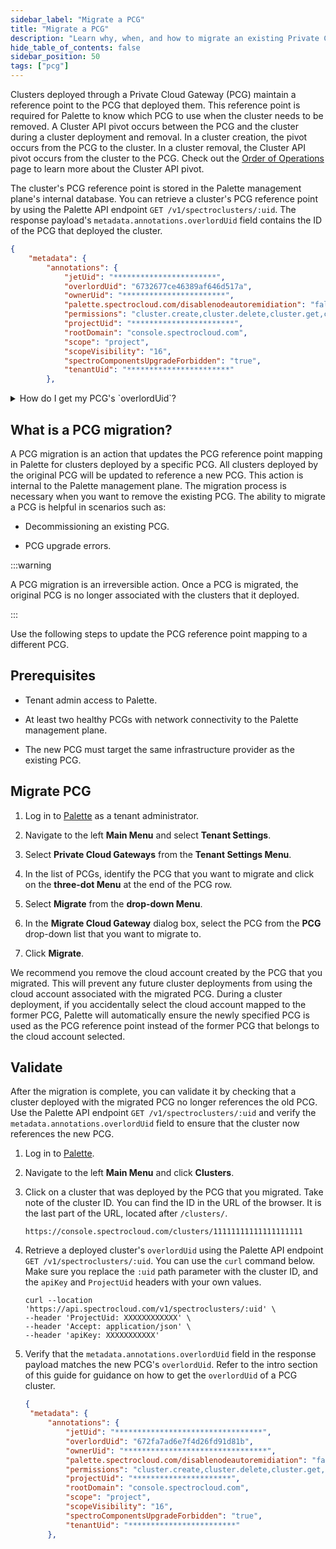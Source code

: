 ```yaml
---
sidebar_label: "Migrate a PCG"
title: "Migrate a PCG"
description: "Learn why, when, and how to migrate an existing Private Cloud Gateway (PCG) to a differnt PCG."
hide_table_of_contents: false
sidebar_position: 50
tags: ["pcg"]
---
```


Clusters deployed through a Private Cloud Gateway (PCG) maintain a reference point to the PCG that deployed them. This
reference point is required for Palette to know which PCG to use when the cluster needs to be removed. A Cluster API
pivot occurs between the PCG and the cluster during a cluster deployment and removal. In a cluster creation, the pivot
occurs from the PCG to the cluster. In a cluster removal, the Cluster API pivot occurs from the cluster to the PCG.
Check out the [Order of Operations](../../../architecture/orchestration-spectrocloud.md) page to learn more about the
Cluster API pivot.

The cluster's PCG reference point is stored in the Palette management plane's internal database. You can retrieve a
cluster's PCG reference point by using the Palette API endpoint `GET /v1/spectroclusters/:uid`. The response payload's
`metadata.annotations.overlordUid` field contains the ID of the PCG that deployed the cluster.

```json hideClipboard {5}
{
    "metadata": {
        "annotations": {
            "jetUid": "***********************",
            "overlordUid": "6732677ce46389af646d517a",
            "ownerUid": "***********************",
            "palette.spectrocloud.com/disablenodeautoremidiation": "false",
            "permissions": "cluster.create,cluster.delete,cluster.get,cluster.import,cluster.list,cluster.update,tag.update",
            "projectUid": "***********************",
            "rootDomain": "console.spectrocloud.com",
            "scope": "project",
            "scopeVisibility": "16",
            "spectroComponentsUpgradeForbidden": "true",
            "tenantUid": "***********************"
        },
```

<details>
<summary>How do I get my PCG's `overlordUid`?</summary>

The `overlordUid` is a unique identifier of the PCG that deployed the cluster. However, this value is different from the
actual cluster ID of the PCG. To retrieve a PCG cluster's `overlordUid`, use the following kubectl command on the PCG
cluster.

```shell
kubectl get configmap overlord-config --namespace=jet-system --output=jsonpath='{.data.overlord-config\.yaml}' | grep 'overlordUid:' | sed 's/overlordUid: //'
```

You will get the `overlordUid` of the PCG cluster.

```text hideClipboard
6732677ce46389af646d517a
```

</details>

## What is a PCG migration?

A PCG migration is an action that updates the PCG reference point mapping in Palette for clusters deployed by a specific
PCG. All clusters deployed by the original PCG will be updated to reference a new PCG. This action is internal to the
Palette management plane. The migration process is necessary when you want to remove the existing PCG. The ability to
migrate a PCG is helpful in scenarios such as:

- Decommissioning an existing PCG.

- PCG upgrade errors.

:::warning

A PCG migration is an irreversible action. Once a PCG is migrated, the original PCG is no longer associated with the
clusters that it deployed.

:::

Use the following steps to update the PCG reference point mapping to a different PCG.

## Prerequisites

- Tenant admin access to Palette.

- At least two healthy PCGs with network connectivity to the Palette management plane.

- The new PCG must target the same infrastructure provider as the existing PCG.

## Migrate PCG

1. Log in to [Palette](https://console.spectrocloud.com) as a tenant administrator.

2. Navigate to the left **Main Menu** and select **Tenant Settings**.

3. Select **Private Cloud Gateways** from the **Tenant Settings Menu**.

4. In the list of PCGs, identify the PCG that you want to migrate and click on the **three-dot Menu** at the end of the
   PCG row.

5. Select **Migrate** from the **drop-down Menu**.

6. In the **Migrate Cloud Gateway** dialog box, select the PCG from the **PCG** drop-down list that you want to migrate
   to.

7. Click **Migrate**.

We recommend you remove the cloud account created by the PCG that you migrated. This will prevent any future cluster
deployments from using the cloud account associated with the migrated PCG. During a cluster deployment, if you
accidentally select the cloud account mapped to the former PCG, Palette will automatically ensure the newly specified
PCG is used as the PCG reference point instead of the former PCG that belongs to the cloud account selected.

## Validate

After the migration is complete, you can validate it by checking that a cluster deployed with the migrated PCG no longer
references the old PCG. Use the Palette API endpoint `GET /v1/spectroclusters/:uid` and verify the
`metadata.annotations.overlordUid` field to ensure that the cluster now references the new PCG.

1. Log in to [Palette](https://console.spectrocloud.com).

2. Navigate to the left **Main Menu** and click **Clusters**.

3. Click on a cluster that was deployed by the PCG that you migrated. Take note of the cluster ID. You can find the ID
   in the URL of the browser. It is the last part of the URL, located after `/clusters/`.

   ```text hideClipboard
   https://console.spectrocloud.com/clusters/11111111111111111111
   ```

4. Retrieve a deployed cluster's `overlordUid` using the Palette API endpoint `GET /v1/spectroclusters/:uid`. You can
   use the `curl` command below. Make sure you replace the `:uid` path parameter with the cluster ID, and the `apiKey`
   and `ProjectUid` headers with your own values.

   ```shell hideClipboard
   curl --location 'https://api.spectrocloud.com/v1/spectroclusters/:uid' \
   --header 'ProjectUid: XXXXXXXXXXXX' \
   --header 'Accept: application/json' \
   --header 'apiKey: XXXXXXXXXXX'
   ```

5. Verify that the `metadata.annotations.overlordUid` field in the response payload matches the new PCG's `overlordUid`.
   Refer to the intro section of this guide for guidance on how to get the `overlordUid` of a PCG cluster.

   ```json hideClipboard {5}
   {
    "metadata": {
        "annotations": {
            "jetUid": "*********************************",
            "overlordUid": "672fa7ad6e7f4d26fd91d81b",
            "ownerUid": "********************************",
            "palette.spectrocloud.com/disablenodeautoremidiation": "false",
            "permissions": "cluster.create,cluster.delete,cluster.get,cluster.import,cluster.list,cluster.update,tag.update",
            "projectUid": "**********************",
            "rootDomain": "console.spectrocloud.com",
            "scope": "project",
            "scopeVisibility": "16",
            "spectroComponentsUpgradeForbidden": "true",
            "tenantUid": "************************"
        },
   ```
